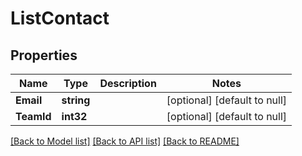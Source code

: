 # ListContact

## Properties
Name | Type | Description | Notes
------------ | ------------- | ------------- | -------------
**Email** | **string** |  | [optional] [default to null]
**TeamId** | **int32** |  | [optional] [default to null]

[[Back to Model list]](../README.md#documentation-for-models) [[Back to API list]](../README.md#documentation-for-api-endpoints) [[Back to README]](../README.md)


